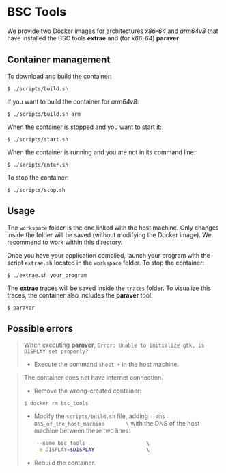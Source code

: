 # BSC Tools
We provide two Docker images for architectures *x86-64* and *arm64v8* that have installed the BSC tools **extrae** and (for *x86-64*) **paraver**.
## Container management
To download and build the container:
```console
$ ./scripts/build.sh
```
If you want to build the container for *arm64v8*:
```console
$ ./scripts/build.sh arm
```
When the container is stopped and you want to start it:
```console
$ ./scripts/start.sh
```
When the container is running and you are not in its command line:
```console
$ ./scripts/enter.sh
```
To stop the container:
```console
$ ./scripts/stop.sh
```

## Usage
The `workspace` folder is the one linked with the host machine. Only changes inside the folder will be saved (without modifying the Docker image). We recommend to work within this directory. 

Once you have your application compiled, launch your program with the script `extrae.sh` located in the `workspace` folder. 
To stop the container:
```console
$ ./extrae.sh your_program
```
The **extrae** traces will be saved inside the `traces` folder. To visualize this traces, the container also includes the **paraver** tool. 
```console
$ paraver
```
## Possible errors
> When executing **paraver**, `Error: Unable to initialize gtk, is DISPLAY set properly?`<br>
> * Execute the command `xhost +` in the host machine.

> The container does not have internet connection.<br>
> * Remove the wrong-created container:
> ```console
> $ docker rm bsc_tools
> ```
> * Modify the `scripts/build.sh` file, adding `--dns DNS_of_the_host_machine       \` with the DNS of the host machine between these two lines:
> ```bash
>     --name bsc_tools                    \
>     -e DISPLAY=$DISPLAY                 \
> ```
> * Rebuild the container.
